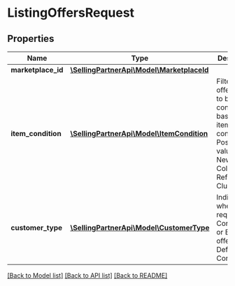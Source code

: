 # ListingOffersRequest

## Properties
Name | Type | Description | Notes
------------ | ------------- | ------------- | -------------
**marketplace_id** | [**\SellingPartnerApi\Model\MarketplaceId**](MarketplaceId.md) |  | 
**item_condition** | [**\SellingPartnerApi\Model\ItemCondition**](ItemCondition.md) | Filters the offer listings to be considered based on item condition. Possible values: New, Used, Collectible, Refurbished, Club. | 
**customer_type** | [**\SellingPartnerApi\Model\CustomerType**](CustomerType.md) | Indicates whether to request Consumer or Business offers. Default is Consumer. | [optional] 

[[Back to Model list]](../README.md#documentation-for-models) [[Back to API list]](../README.md#documentation-for-api-endpoints) [[Back to README]](../README.md)


